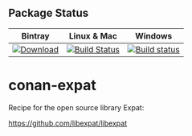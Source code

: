 ## Package Status

| Bintray | Linux & Mac | Windows |
|:--------:|:---------:|:-------------:|
| [ ![Download](https://api.bintray.com/packages/pix4d/conan/Expat%3Apix4d/images/download.svg?version=2.2.6%3Astable) ](https://bintray.com/pix4d/conan/Expat%3Apix4d/2.2.6%3Astable/link) | [![Build Status](https://travis-ci.org/Pix4D/conan-expat.svg?branch=stable%2F2.2.6)](https://travis-ci.org/Pix4D/conan-expat) | [![Build status](https://ci.appveyor.com/api/projects/status/5f6n5ve0fo44648a/branch/stable%2F2.2.6?svg=true)](https://ci.appveyor.com/project/piponazo/conan-expat-7fpyu/branch/stable%2F2.2.6) |

# conan-expat
Recipe for the open source library Expat:

https://github.com/libexpat/libexpat

